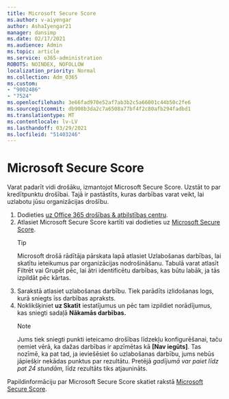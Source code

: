 ```yaml
---
title: Microsoft Secure Score
ms.author: v-aiyengar
author: AshaIyengar21
manager: dansimp
ms.date: 02/17/2021
ms.audience: Admin
ms.topic: article
ms.service: o365-administration
ROBOTS: NOINDEX, NOFOLLOW
localization_priority: Normal
ms.collection: Adm_O365
ms.custom:
- "9002486"
- "7524"
ms.openlocfilehash: 3e66fad970e52af7ab3b2c5a66001c44b50c2fe6
ms.sourcegitcommit: db908b3da2c7a6508a77bf4f2c80afb294fadbd1
ms.translationtype: MT
ms.contentlocale: lv-LV
ms.lasthandoff: 03/29/2021
ms.locfileid: "51403246"
---
```

# <a name="microsoft-secure-score"></a>Microsoft Secure Score

Varat padarīt vidi drošāku, izmantojot Microsoft Secure Score. Uzstāt to par kredītpunktu drošībai. Tajā ir pastāstīts, kuras darbības varat veikt, lai uzlabotu jūsu organizācijas drošību.

1. Dodieties [uz Office 365 drošības & atbilstības centru](https://go.microsoft.com/fwlink/p/?linkid=2077143).
1. Atlasiet Microsoft Secure Score kartīti vai dodieties uz [Microsoft Secure Score](https://go.microsoft.com/fwlink/?linkid=2099589).
    > [!TIP]
    >  Microsoft drošā rādītāja pārskata lapā atlasiet Uzlabošanas darbības, lai skatītu ieteikumus par organizācijas nodrošināšanu. Tabulā varat atlasīt Filtrēt vai Grupēt pēc, lai ātri identificētu darbības, kas būtu labāk, ja tās izpildāt pēc kārtas.
1. Sarakstā atlasiet uzlabošanas darbību. Tiek parādīts izlidošanas logs, kurā sniegts īss darbības apraksts.
1. Noklikšķiniet **uz Skatīt** iestatījumus un pēc tam izpildiet norādījumus, kas sniegti sadaļā **Nākamās darbības.**
    > [!NOTE]
    > Jums tiek sniegti punkti ieteicamo drošības līdzekļu konfigurēšanai, taču ņemiet vērā, ka dažas darbības ir apzīmētas kā **[Nav iegūts]**. Tas nozīmē, ka pat tad, ja ieviešēsiet šo uzlabošanas darbību, jums nebūs jāpiešķir nekādas punktus par rezultātu. Pretējā *gadījumā var paiet līdz pat 24 stundām,* līdz rezultāts tiks atjaunināts.

Papildinformāciju par Microsoft Secure Score skatiet rakstā [Microsoft Secure Score](https://go.microsoft.com/fwlink/?linkid=2103077).